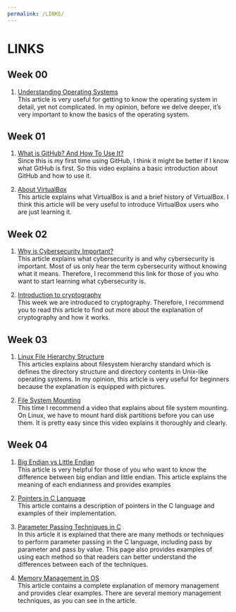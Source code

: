```yaml
---
permalink: /LINKS/
---
```


# LINKS

## Week 00

1. [Understanding Operating Systems](https://edu.gcfglobal.org/en/computerbasics/understanding-operating-systems/1/)<br>
This article is very useful for getting to know the operating system in detail, yet not complicated. In my opinion, before we delve deeper, it’s very important to know the basics of the operating system. 

## Week 01

1. [What is GitHub? And How To Use It?](https://youtu.be/iv8rSLsi1xo)<br>
Since this is my first time using GitHub, I think it might be better if I know what GitHub is first. So this video explains a basic introduction about GitHub and how to use it.

2. [About VirtualBox](https://www.computerhope.com/jargon/v/virtualbox.htm)<br>
This article explains what VirtualBox is and a brief history of VirtualBox. I think this article will be very useful to introduce VirtualBox users who are just learning it.

## Week 02

1. [Why is Cybersecurity Important?](https://www.upguard.com/blog/cybersecurity-important)<br>
This article explains what cybersecurity is and why cybersecurity is important. Most of us only hear the term cybersecurity without knowing what it means. Therefore, I recommend this link for those of you who want to start learning what cybersecurity is.

2. [Introduction to cryptography](https://www.synopsys.com/glossary/what-is-cryptography.html)<br>
This week we are introduced to cryptography. Therefore, I recommend you to read this article to find out more about the explanation of cryptography and how it works. 

## Week 03

1. [Linux File Hierarchy Structure](https://www.geeksforgeeks.org/linux-file-hierarchy-structure/)<br>
This articles explains about filesystem hierarchy standard which is defines the directory structure and directory contents in Unix-like operating systems. In my opinion, this article is very useful for beginners because the explanation is equipped with pictures.

2. [File System Mounting](https://youtu.be/A8ITr5ZpzvA)<br>
This time I recommend a video that explains about file system mounting. On Linux, we have to mount hard disk partitions before you can use them. It is pretty easy since this video explains it thoroughly and clearly.

## Week 04

1. [Big Endian vs Little Endian](https://www.freecodecamp.org/news/what-is-endianness-big-endian-vs-little-endian/)<br>
This article is very helpful for those of you who want to know the difference between big endian and little endian. This article explains the meaning of each endianness and provides examples

2. [Pointers in C Language](https://www.tutorialspoint.com/cprogramming/c_pointers.htm)<br>
This article contains a description of pointers in the C language and examples of their implementation.

3. [Parameter Passing Techniques in C](https://www.geeksforgeeks.org/parameter-passing-techniques-in-c-cpp/)<br>
In this article it is explained that there are many methods or techniques to perform parameter passing in the C language, including pass by parameter and pass by value. This page also provides examples of using each method so that readers can better understand the differences between each of the techniques.

4. [Memory Management in OS](https://www.guru99.com/os-memory-management.html)<br>
This article contains a complete explanation of memory management and provides clear examples. There are several memory management techniques, as you can see in the article.
